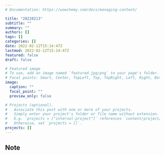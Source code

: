 ```yaml
---
# Documentation: https://wowchemy.com/docs/managing-content/

title: "20220213"
subtitle: ""
summary: ""
authors: []
tags: []
categories: []
date: 2022-02-12T15:14:47Z
lastmod: 2022-02-12T15:14:47Z
featured: false
draft: false

# Featured image
# To use, add an image named `featured.jpg/png` to your page's folder.
# Focal points: Smart, Center, TopLeft, Top, TopRight, Left, Right, BottomLeft, Bottom, BottomRight.
image:
  caption: ""
  focal_point: ""
  preview_only: false

# Projects (optional).
#   Associate this post with one or more of your projects.
#   Simply enter your project's folder or file name without extension.
#   E.g. `projects = ["internal-project"]` references `content/project/deep-learning/index.md`.
#   Otherwise, set `projects = []`.
projects: []
---
```


## Note

